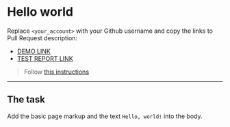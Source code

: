 # Hello world
Replace `<your_account>` with your Github username and copy the links to Pull Request description:
- [DEMO LINK](https://Phoenix0891.github.io/layout_hello-world/)
- [TEST REPORT LINK](https://Phoenix0891.github.io/layout_hello-world/report/html_report/)

> Follow [this instructions](https://github.com/mate-academy/layout_task-guideline#how-to-solve-the-layout-tasks-on-github)
___

## The task 
Add the basic page markup and the text `Hello, world!` into the body.
